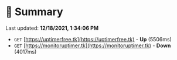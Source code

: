 # 📖 Summary
Last updated: **12/18/2021, 1:34:06 PM**

- `GET` [https://uptimerfree.tk](https://uptimerfree.tk) - **Up** (5506ms)
- `GET` [https://monitoruptimer.tk](https://monitoruptimer.tk) - **Down** (4017ms)

